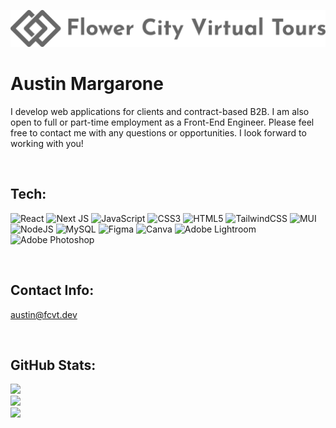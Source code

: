 ![Logo](logo.png "Logo")

# Austin Margarone

I develop web applications for clients and contract-based B2B. I am also open to full or part-time employment as a Front-End Engineer. Please feel free to contact me with any questions or opportunities. I look forward to working with you!

<br>

## Tech:
![React](https://img.shields.io/badge/react-%2320232a.svg?style=plastic&logo=react&logoColor=%2361DAFB) 
![Next JS](https://img.shields.io/badge/Next-black?style=plastic&logo=next.js&logoColor=white) 
![JavaScript](https://img.shields.io/badge/javascript-%23323330.svg?style=plastic&logo=javascript&logoColor=%23F7DF1E) 
![CSS3](https://img.shields.io/badge/css3-%231572B6.svg?style=plastic&logo=css3&logoColor=white) 
![HTML5](https://img.shields.io/badge/html5-%23E34F26.svg?style=plastic&logo=html5&logoColor=white) 
![TailwindCSS](https://img.shields.io/badge/tailwindcss-%2338B2AC.svg?style=plastic&logo=tailwind-css&logoColor=white) 
![MUI](https://img.shields.io/badge/MUI-%230081CB.svg?style=plastic&logo=material-ui&logoColor=white)
![NodeJS](https://img.shields.io/badge/node.js-6DA55F?style=plastic&logo=node.js&logoColor=white) 
![MySQL](https://img.shields.io/badge/mysql-%2300f.svg?style=plastic&logo=mysql&logoColor=white) 
![Figma](https://img.shields.io/badge/figma-%23F24E1E.svg?style=plastic&logo=figma&logoColor=white) 
![Canva](https://img.shields.io/badge/Canva-%2300C4CC.svg?style=plastic&logo=Canva&logoColor=white) 
![Adobe Lightroom](https://img.shields.io/badge/Adobe%20Lightroom-31A8FF.svg?style=plastic&logo=Adobe%20Lightroom&logoColor=white) 
![Adobe Photoshop](https://img.shields.io/badge/adobephotoshop-%2331A8FF.svg?style=plastic&logo=adobephotoshop&logoColor=white) 	

<br>

## Contact Info:
austin@fcvt.dev

<br>

## GitHub Stats:
![](https://github-readme-stats.vercel.app/api?username=fcvirtual&theme=dark&hide_border=false&include_all_commits=false&count_private=false)<br/>
![](https://github-readme-streak-stats.herokuapp.com/?user=fcvirtual&theme=dark&hide_border=false)<br/>
![](https://github-readme-stats.vercel.app/api/top-langs/?username=fcvirtual&theme=dark&hide_border=false&include_all_commits=false&count_private=false&layout=compact)

